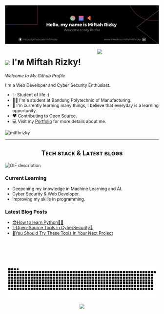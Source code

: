 <!--Banner-->
![mifthrizky Banner Image](./banner.png)

<!--Night Owl image-->
<div>
  <img align="right" width="40%" src="https://owlbertsio-resized.s3.amazonaws.com/Popper.psd.full.png">
</div>

<!--Header Name-->
# <img src="https://emojis.slackmojis.com/emojis/images/1531849430/4246/blob-sunglasses.gif?1531849430" width="30"/> I'ᴍ Miftah Rizky! 
*Welcome to My Github Profile*
<br /> 

<!--Start Intro-->               
<p align="left">I'm a Web Developer and Cyber Security Enthusiast. </p>

- ✨ Student of life :)
- 👨‍🎓 I'm a student at Bandung Polytechnic of Manufacturing.
- 🌱 I'm currently learning many things, I believe that everyday is a learning opportunity.
- ❤ Contributing to Open Source.
- 💻 Visit my [Portfolio](..) for more details about me.
<!--End Intro-->

<!--Profile Count Badge-->
<p align="left">
  <img src="https://komarev.com/ghpvc/?username=mifthrizky&label=Profile%20views&color=002cbd&style=for-the-badge&logo=star" alt="mifthrizky" style="padding-right:20px;" />
</p>

---


<!--Languages and Tools Section-->       
<h2 align="center">Tᴇᴄʜ sᴛᴀᴄᴋ & Lᴀᴛᴇsᴛ ʙʟᴏɢs</h2> 
<picture>
  <source media="(prefers-color-scheme: dark)" srcset="./Skills_Animation_Dark.gif">
  <source media="(prefers-color-scheme: light)" srcset="./Skills_Animation_White.gif">
  <img align="left" alt="GIF description" src="./Skills_Animation_White.gif">
</picture>
<br />

<h3 align="left">Current Learning</h3>
<ul align="left">
  <li>Deepening my knowledge in Machine Learning and AI.</li>
  <li>Cyber Security & Web Developer.</li>
  <li>Improving my skills in programming.</li>
</ul>
  
<h3 align="left">Latest Blog Posts</h3>
<ul align="left">
  <li><a href="#">😎How to learn Python🧑‍💻</a></li>
  <li><a href="#">✨Open-Source Tools in CyberSecurity🤯</a></li>
  <li><a href="#">🫵You Should Try These Tools In Your Next Project</a></li>
</ul>
<br />
<br />
<br />
<br />

<p align="center">
  <picture>
    <source media="(prefers-color-scheme: dark)" srcset="https://raw.githubusercontent.com/mifthrizky/mifthrizky/output/github-snake-dark.svg" />
    <source media="(prefers-color-scheme: light)" srcset="https://raw.githubusercontent.com/mifthrizky/mifthrizky/output/github-snake.svg" />
    <img alt="github-snake" src="https://raw.githubusercontent.com/mifthrizky/mifthrizky/output/github-snake.svg" />
  </picture>
</p>
<!--Footer--> 
<p align="center">
  <img src="https://capsule-render.vercel.app/api?type=waving&color=gradient&height=65&section=footer"/>
</p>

